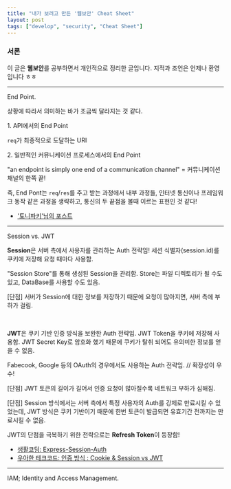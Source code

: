 ```yaml
---
title: "내가 보려고 만든 '웹보안' Cheat Sheet"
layout: post
tags: ["develop", "security", "Cheat Sheet"]
---
```


### 서론
이 글은 **웹보안**를 공부하면서 개인적으로 정리한 글입니다. 지적과 조언은 언제나 환영입니다 ㅎㅎ

<hr/>

<span class="statement-title">End Point.</span><br>

상황에 따라서 의미하는 바가 조금씩 달라지는 것 같다.

1\. API에서의 End Point

`req`가 최종적으로 도달하는 URI

2\. 일반적인 커뮤니케이션 프로세스에서의 End Point

"an endpoint is simply one end of a communication channel" = 커뮤니케이션 채널의 한쪽 끝!

즉, End Pont는 `req`/`res`를 주고 받는 과정에서 내부 과정들, 인터넷 통신이나 프레임워크 동작 같은 과정을 생략하고, 통신의 두 끝점을 볼때 이르는 표현인 것 같다!

- ['토니파키'님의 포스트](https://toneyparky.tistory.com/6)

<hr/>

<span class="statement-title">Session vs. JWT</span><br>

**Session**은 서버 측에서 사용자를 관리하는 Auth 전략임! 세션 식별자(session.id)를 쿠키에 저장해 요청 때마다 사용함.

"Session Store"를 통해 생성된 Session을 관리함. Store는 파일 디렉토리가 될 수도 있고, DataBase를 사용할 수도 있음.

[단점] 서버가 Session에 대한 정보를 저장하기 때문에 요청이 많아지면, 서버 측에 부하가 걸림.

<br/>

**JWT**은 쿠키 기반 인증 방식을 보완한 Auth 전략임. JWT Token을 쿠키에 저장해 사용함. JWT Secret Key로 암호화 했기 때문에 쿠키가 탈취 되어도 유의미한 정보를 얻을 수 없음.

Fabecook, Google 등의 OAuth의 경우에서도 사용하는 Auth 전략임. // 확장성이 우수!

[단점] JWT 토큰의 길이가 길어서 인증 요청이 많아질수록 네트워크 부하가 심해짐.

[단점] Session 방식에서는 서버 측에서 특정 사용자의 Auth를 강제로 만료시킬 수 있었는데, JWT 방식은 쿠키 기반이기 때문에 한번 토큰이 발급되면 유효기간 전까지는 만료시킬 수 없음.

JWT의 단점을 극복하기 위한 전략으로는 **Refresh Token**이 등장함!

- [생활코딩: Express-Session-Auth](https://opentutorials.org/module/3648)
- [우아한 테크코드: 인증 방식 : Cookie & Session vs JWT](https://woowacourse.github.io/tecoble/post/2021-05-22-cookie-session-jwt/)

<hr/>

<span class="statement-title">IAM; Identity and Access Management.</span><br>


